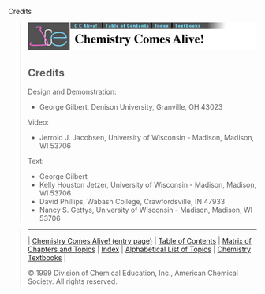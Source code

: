 





 Credits
 



> ![Chemistry Comes Alive!](ccahead.gif)
> 
> 
> 
> 
> 
> 
> 
> 
> ## Credits
> 
> 
> 
>  Design and Demonstration:
>  - George Gilbert, Denison University, Granville, OH 43023
> 
> 
>  Video:
>  - Jerrold J. Jacobsen, University of Wisconsin - Madison, Madison, WI 53706
> 
> 
>  Text:
>  - George Gilbert
>  - Kelly Houston Jetzer, University of Wisconsin - Madison, Madison, WI 53706
>  - David Phillips, Wabash College, Crawfordsville, IN 47933
>  - Nancy S. Gettys, University of Wisconsin - Madison, Madison, WI 53706



> ---
> 
> 
>  |
>  [Chemistry Comes Alive! (entry page)](../../INDEX.HTM) 
>  |
>  [Table of Contents](../../CONTENTS.HTM) 
>  |
>  [Matrix of Chapters and Topics](../../MATRIX.HTM) 
>  |
>  [Index](../../WORDS.HTM) 
>  |
>  [Alphabetical List of Topics](../../ALPHATOP.HTM) 
>  |
>  [Chemistry Textbooks](../../BOOKS.HTM) 
>  |
>  
>  © 1999 Division of Chemical Education, Inc.,
American Chemical Society. All rights reserved.





